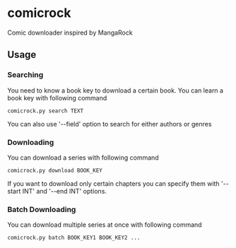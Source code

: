 # comicrock
Comic downloader inspired by MangaRock

## Usage
### Searching
You need to know a book key to download a certain book. You can learn a book key with following command

```
comicrock.py search TEXT
```
You can also use '--field' option to search for either authors or genres
### Downloading
You can download a series with following command

```
comicrock.py download BOOK_KEY
```

If you want to download only certain chapters you can specify them with '--start INT' and '--end INT' options.
### Batch Downloading
You can download multiple series at once with following command

```
comicrock.py batch BOOK_KEY1 BOOK_KEY2 ...
```